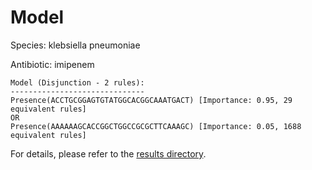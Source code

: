 
# Model

Species: klebsiella pneumoniae

Antibiotic: imipenem

```
Model (Disjunction - 2 rules):
------------------------------
Presence(ACCTGCGGAGTGTATGGCACGGCAAATGACT) [Importance: 0.95, 29 equivalent rules]
OR
Presence(AAAAAAGCACCGGCTGGCCGCGCTTCAAAGC) [Importance: 0.05, 1688 equivalent rules]

```

For details, please refer to the [results directory](../../../../../results/scm_b/klebsiella+pneumoniae/imipenem/repeat_7/).

